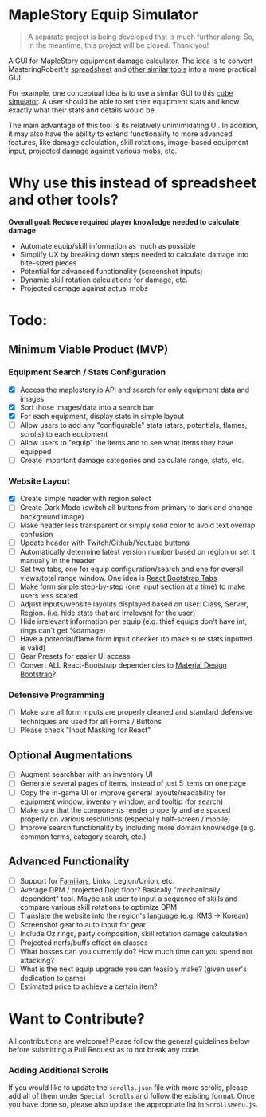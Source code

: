 # MapleStory Equip Simulator

> A separate project is being developed that is much further along. So, in the meantime, this project will be closed. Thank you!

A GUI for MapleStory equipment damage calculator. The idea is to convert MasteringRobert's [spreadsheet](https://docs.google.com/spreadsheets/d/1mVZerZgojSRKq0FsUco_n097y45EPa4w1QptWuU6mwM/edit#gid=0) and [other similar tools](https://brendonmay.github.io/wseCalculator/) into a more practical GUI.

For example, one conceptual idea is to use a similar GUI to this [cube simulator](https://stripedypaper.github.io/cube/). A user should be able to set their equipment stats and know exactly what their stats and details would be.

The main advantage of this tool is its relatively unintimidating UI. In addition, it may also have the ability to extend functionality to more advanced features, like damage calculation, skill rotations, image-based equipment input, projected damage against various mobs, etc.

# Why use this instead of spreadsheet and other tools?

**Overall goal: Reduce required player knowledge needed to calculate damage**

- Automate equip/skill information as much as possible
- Simplify UX by breaking down steps needed to calculate damage into bite-sized pieces
- Potential for advanced functionality (screenshot inputs)
- Dynamic skill rotation calculations for damage, etc.
- Projected damage against actual mobs

# Todo:

## Minimum Viable Product (MVP)

### Equipment Search / Stats Configuration

- [x] Access the maplestory.io API and search for only equipment data and images
- [x] Sort those images/data into a search bar
- [x] For each equipment, display stats in simple layout
- [ ] Allow users to add any "configurable" stats (stars, potentials, flames, scrolls) to each equipment
- [ ] Allow users to "equip" the items and to see what items they have equipped
- [ ] Create important damage categories and calculate range, stats, etc.

### Website Layout

- [x] Create simple header with region select
- [ ] Create Dark Mode (switch all buttons from primary to dark and change background image)
- [ ] Make header less transparent or simply solid color to avoid text overlap confusion
- [ ] Update header with Twitch/Github/Youtube buttons
- [ ] Automatically determine latest version number based on region or set it manually in the header
- [ ] Set two tabs, one for equip configuration/search and one for overall views/total range window. One idea is [React Bootstrap Tabs](https://react-bootstrap.github.io/components/tabs/)
- [ ] Make form simple step-by-step (one input section at a time) to make users less scared
- [ ] Adjust inputs/website layouts displayed based on user: Class, Server, Region. (i.e. hide stats that are irrelevant for the user)
- [ ] Hide irrelevant information per equip (e.g. thief equips don't have int, rings can't get %damage)
- [ ] Have a potential/flame form input checker (to make sure stats inputted is valid)
- [ ] Gear Presets for easier UI access
- [ ] Convert ALL React-Bootstrap dependencies to [Material Design Bootstrap](https://mdbootstrap.com/docs/react/)?

### Defensive Programming

- [ ] Make sure all form inputs are properly cleaned and standard defensive techniques are used for all Forms / Buttons
- [ ] Please check "Input Masking for React"

## Optional Augmentations

- [ ] Augment searchbar with an inventory UI
- [ ] Generate several pages of items, instead of just 5 items on one page
- [ ] Copy the in-game UI or improve general layouts/readability for equipment window, inventory window, and tooltip (for search)
- [ ] Make sure that the components render properly and are spaced properly on various resolutions (especially half-screen / mobile)
- [ ] Improve search functionality by including more domain knowledge (e.g. common terms, category search, etc.)

## Advanced Functionality

- [ ] Support for [Familiars](https://github.com/PirateIzzy/WzComparerR2), Links, Legion/Union, etc.
- [ ] Average DPM / projected Dojo floor? Basically "mechanically dependent" tool. Maybe ask user to input a sequence of skills and compare various skill rotations to optimize DPM
- [ ] Translate the website into the region's language (e.g. KMS -> Korean)
- [ ] Screenshot gear to auto input for gear
- [ ] Include Oz rings, party composition, skill rotation damage calculation
- [ ] Projected nerfs/buffs effect on classes
- [ ] What bosses can you currently do? How much time can you spend not attacking?
- [ ] What is the next equip upgrade you can feasibly make? (given user's dedication to game)
- [ ] Estimated price to achieve a certain item?

# Want to Contribute?

All contributions are welcome! Please follow the general guidelines below before submitting a Pull Request as to not break any code.

### Adding Additional Scrolls

If you would like to update the `scrolls.json` file with more scrolls, please add all of them under `Special Scrolls` and follow the existing format. Once you have done so, please also update the appropriate list in `ScrollsMenu.js`.
